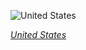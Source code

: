 
![United States](https://www.gstatic.com/prettyearth/assets/full/2360.jpg)

*[United States](https://www.google.com/maps/@36.834514,-76.292823,14z/data=!3m1!1e3)*
